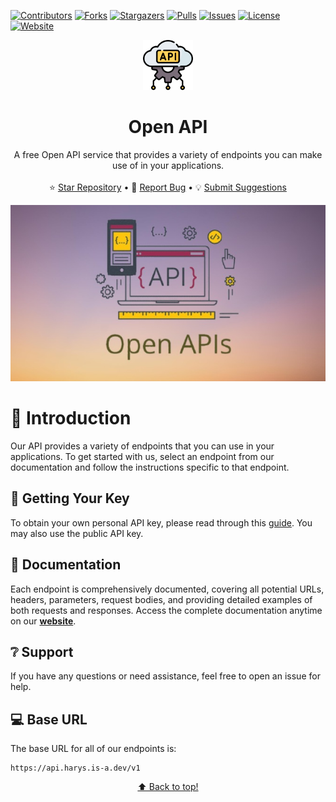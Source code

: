 <a id="top"></a>

[![Contributors](https://img.shields.io/github/contributors/harys722/open-api?style=for-the-badge)](https://github.com/harys722/open-api/graphs/contributors)
[![Forks](https://img.shields.io/github/forks/harys722/open-api?style=for-the-badge)](https://github.com/harys722/open-api/network/members)
[![Stargazers](https://img.shields.io/github/stars/harys722/open-api?style=for-the-badge)](https://github.com/harys722/open-api/stargazers)
[![Pulls](https://img.shields.io/github/issues-pr-raw/harys722/open-api?style=for-the-badge&label=Pull+Requests)](https://github.com/harys722/open-api/pulls)
[![Issues](https://img.shields.io/github/issues/harys722/open-api?style=for-the-badge)](https://github.com/harys722/open-api/issues)
[![License](https://img.shields.io/github/license/harys722/open-api?style=for-the-badge)](https://github.com/harys722/open-api/blob/main/LICENSE)
[![Website](https://img.shields.io/badge/Website-yellow?style=for-the-badge&color=yellow)](https://open-api.js.org/)

<div align="center">
  <a href="#">
    <img src="src/media/logo.png" alt="Logo" width="80" height="80">
  </a>

  <h1 align="center">Open API</h1>

  <p align="center">
    A free Open API service that provides a variety of endpoints you can make use of in your applications.
    <br />
    <br />
    ⭐ <a href="https://github.com/harys722/open-api">Star Repository</a>
    &bull;
    🐛 <a href="https://github.com/othneildrew/Best-README-Template/issues">Report Bug</a>
    &bull;
    💡 <a href="https://github.com/harys722/open-api/issues">Submit Suggestions</a>
  </p>
</div>

<p align="center">
  <a href="#"><img src="src/media/cover.png" alt="Cover" /></a>
</p>

# 🔖 Introduction
Our API provides a variety of endpoints that you can use in your applications. To get started with us, select an endpoint from our documentation and follow the instructions specific to that endpoint.

## 🔑 Getting Your Key
To obtain your own personal API key, please read through this [guide](src/getting-started/api-key.md). You may also use the public API key.

## 📖 Documentation
Each endpoint is comprehensively documented, covering all potential URLs, headers, parameters, request bodies, and providing detailed examples of both requests and responses. Access the complete documentation anytime on our [**website**](https://open-api.js.org/).

## ❔ Support
If you have any questions or need assistance, feel free to open an issue for help.

## 💻 Base URL
The base URL for all of our endpoints is:

```
https://api.harys.is-a.dev/v1
```

<p align="center"><a href="#top">⬆️ Back to top!</a></p>
